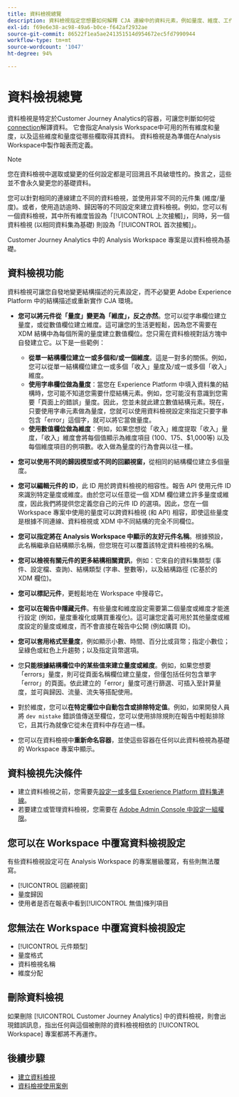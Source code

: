 ```yaml
---
title: 資料檢視總覽
description: 資料檢視指定您想要如何解釋 CJA 連線中的資料元素，例如量度、維度、工作階段等。
exl-id: f69e6e38-ac98-49a6-b0ce-f642af2932ae
source-git-commit: 86522f1ea5ae241351514d954672ec5fd7990944
workflow-type: tm+mt
source-wordcount: '1047'
ht-degree: 94%

---
```


# 資料檢視總覽

資料檢視是特定於Customer Journey Analytics的容器，可讓您判斷如何從[connection](/help/connections/create-connection.md)解譯資料。 它會指定Analysis Workspace中可用的所有維度和量度，以及這些維度和量度從哪些欄取得其資料。 資料檢視是為準備在Analysis Workspace中製作報表而定義。

>[!NOTE]
>
>您在資料檢視中選取或變更的任何設定都是可回溯且不具破壞性的。換言之，這些並不會永久變更您的基礎資料。 

您可以針對相同的連線建立不同的資料檢視，並使用非常不同的元件集 (維度/量度)。或者，使用造訪逾時、歸因等的不同設定來建立資料檢視。例如，您可以有一個資料檢視，其中所有維度皆設為「[!UICONTROL 上次接觸]」，同時，另一個資料檢視 (以相同資料集為基礎) 則設為「[!UICONTROL 首次接觸]」。

Customer Journey Analytics 中的 Analysis Workspace 專案是以資料檢視為基礎。

## 資料檢視功能

資料檢視可讓您自發地變更結構描述的元素設定，而不必變更 Adobe Experience Platform 中的結構描述或重新實作 CJA 環境。

* **您可以將元件從「量度」變更為「維度」，反之亦然**。您可以從字串欄位建立量度，或從數值欄位建立維度。這可讓您的生活更輕鬆，因為您不需要在 XDM 結構中為每個所需的量度建立數值欄位。您只需在資料檢視對話方塊中自發建立它。以下是一些範例：
   * **從單一結構欄位建立一或多個和/或一個維度**。這是一對多的關係。例如，您可以從單一結構欄位建立一或多個「收入」量度及/或一或多個「收入」維度。
   * **使用字串欄位做為量度**：當您在 Experience Platform 中填入資料集的結構時，您可能不知道您需要什麼結構元素。例如，您可能沒有意識到您需要「頁面上的錯誤」量度。因此，您並未就此建立數值結構元素。現在，只要使用字串元素做為量度，您就可以使用資料檢視設定來指定只要字串包含「error」這個字，就可以將它當做量度。
   * **使用數值欄位做為維度**：例如，如果您想從「收入」維度提取「收入」量度，「收入」維度會將每個值顯示為維度項目 ($100、$175、$1,000等) 以及每個維度項目的例項數。收入做為量度的行為會與以往一樣。

* **您可以使用不同的歸因模型或不同的回顧視窗，**&#x200B;從相同的結構欄位建立多個量度。

* **您可以編輯元件的 ID**，此 ID 用於跨資料檢視的相容性。報告 API 使用元件 ID 來識別特定量度或維度。由於您可以任意從一個 XDM 欄位建立許多量度或維度，因此我們將提供您定義您自己的元件 ID 的選項。因此，您在一個 Workspace 專案中使用的量度可以跨資料檢視 (和 API) 相容，即使這些量度是根據不同連線、資料檢視或 XDM 中不同結構的完全不同欄位。

* **您可以指定將在 Analysis Workspace 中顯示的友好元件名稱**。根據預設，此名稱繼承自結構顯示名稱，但您現在可以覆蓋該特定資料檢視的名稱。

* **您可以檢視有關元件的更多結構相關資訊**，例如：它來自的資料集類型 (事件、設定檔、查詢)、結構類型 (字串、整數等)，以及結構路徑 (它基於的 XDM 欄位)。

* **您可以標記元件**，更輕鬆地在 Workspace 中搜尋它。

* **您可以在報告中隱藏元件**。有些量度和維度設定需要第二個量度或維度才能進行設定 (例如，量度重複化或購買重複化)。這可讓您定義可用於其他量度或維度設定的量度或維度，而不會直接在報告中公開 (例如購買 ID)。

* **您可以套用格式至量度**，例如顯示小數、時間、百分比或貨幣；指定小數位；呈綠色或紅色上升趨勢；以及指定貨幣選項。

* 您&#x200B;**只能根據結構欄位&#x200B;中的某些值來建立量度或維度**。例如，如果您想要「errors」量度，則可從頁面名稱欄位建立量度，但僅包括任何包含單字「error」的頁面。依此建立的「error」量度可進行篩選、可插入至計算量度，並可與歸因、流量、流失等搭配使用。

* 對於維度，您可以&#x200B;**在特定欄位&#x200B;中自動包含或排除特定值**。例如，如果開發人員將 `dev mistake` 錯誤值傳送至欄位，您可以使用排除規則在報告中輕鬆排除它，且其行為就像它從未在資料中存在過一樣。

* 您可以在資料檢視中&#x200B;**重新命名容器**，並使這些容器在任何以此資料檢視為基礎的 Workspace 專案中顯示。

## 資料檢視先決條件

* 建立資料檢視之前，您需要先[設定一或多個 Experience Platform 資料集連線](/help/connections/create-connection.md)。
* 若要建立或管理資料檢視，您需要在 [Adobe Admin Console 中設定一組權限](https://experienceleague.adobe.com/docs/analytics-platform/using/cja-overview/cja-overview.html?lang=zh-Hant#admin-access-permissions)。

## 您可以在 Workspace 中覆寫資料檢視設定

有些資料檢視設定可在 Analysis Workspace 的專案層級覆寫，有些則無法覆寫。

* [!UICONTROL 回顧視窗]
* 量度歸因
* 使用者是否在報表中看到[!UICONTROL 無值]條列項目

## 您無法在 Workspace 中覆寫資料檢視設定

* [!UICONTROL 元件類型]
* 量度格式 
* 資料檢視名稱
* 維度分配

## 刪除資料檢視

如果刪除 [!UICONTROL Customer Journey Analytics] 中的資料檢視，則會出現錯誤訊息，指出任何與這個被刪除的資料檢視相依的 [!UICONTROL Workspace] 專案都將不再運作。

## 後續步驟

* [建立資料檢視](/help/data-views/create-dataview.md)
* [資料檢視使用案例](/help/data-views/data-views-usecases.md)
